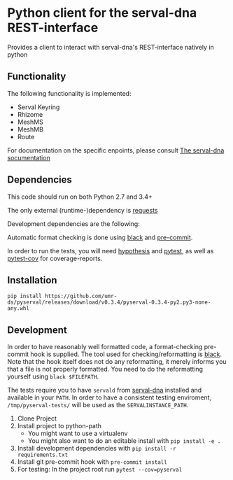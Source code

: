# Python client for the serval-dna REST-interface

Provides a client to interact with serval-dna's REST-interface natively in python

## Functionality

The following functionality is implemented:

- Serval Keyring
- Rhizome
- MeshMS
- MeshMB
- Route

For documentation on the specific enpoints, please consult [The serval-dna socumentation](https://github.com/servalproject/serval-dna/blob/development/doc/REST-API.md)

## Dependencies

This code should run on both Python 2.7 and 3.4+

The only external (runtime-)dependency is [requests](https://github.com/requests/requests)

Development dependencies are the following:

Automatic format checking is done using [black](https://github.com/ambv/black) and [pre-commit](https://github.com/pre-commit/pre-commit).

In order to run the tests, you will need [hypothesis](https://github.com/HypothesisWorks/hypothesis-python) and [pytest](https://github.com/pytest-dev/pytest), as well as [pytest-cov](https://github.com/pytest-dev/pytest-cov) for coverage-reports.

## Installation

`pip install https://github.com/umr-ds/pyserval/releases/download/v0.3.4/pyserval-0.3.4-py2.py3-none-any.whl`

## Development

In order to have reasonably well formatted code, a format-checking pre-commit hook is supplied. The tool used for checking/reformatting is [black](https://github.com/ambv/black). Note that the hook itself does not do any reformatting, it merely informs you that a file is not properly formatted. You need to do the reformatting yourself using `black $FILEPATH`.

The tests require you to have `servald` from [serval-dna](https://github.com/servalproject/serval-dna) installed and available in your `PATH`. In order to have a consistent testing enviroment, `/tmp/pyserval-tests/` will be used as the `SERVALINSTANCE_PATH`.

1. Clone Project
2. Install project to python-path
    - You might want to use a virtualenv
    - You might also want to do an editable install with `pip install -e .`
3. Install development dependencies with `pip install -r requirements.txt`
4. Install git pre-commit hook with `pre-commit install`
5. For testing: In the project root run `pytest --cov=pyserval`
